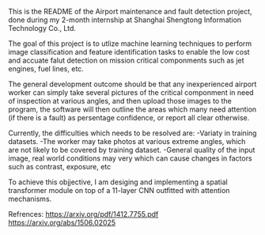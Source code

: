 This is the README of the Airport maintenance and fault detection project, done during my 2-month internship at Shanghai Shengtong Information Technology Co., Ltd.

The goal of this project is to utlize machine learning techniques to perform image classification and feature identification tasks to enable the low cost and accuate falut detection 
on mission critical componments such as jet engines, fuel lines, etc.

The general development outcome should be that any inexperienced airport worker can simply take several pictures of the critical componment in need of inspection at various angles,
and then upload those images to the program, the software will then outline the areas which many need attention (if there is a fault) as persentage confidence, or report all clear otherwise.

Currently, the difficulties which needs to be resolved are:
  -Variaty in training datasets.
  -The worker may take photos at various extreme angles, which are not likely to be covered by training dataset.
  -General quality of the input image, real world conditions may very which can cause changes in factors such as contrast, exposure, etc

To achieve this objjective, I am desiging and implementing a spatial transformer module on top of a 11-layer CNN outfitted with attention mechanisms. 


Refrences:
https://arxiv.org/pdf/1412.7755.pdf
https://arxiv.org/abs/1506.02025
